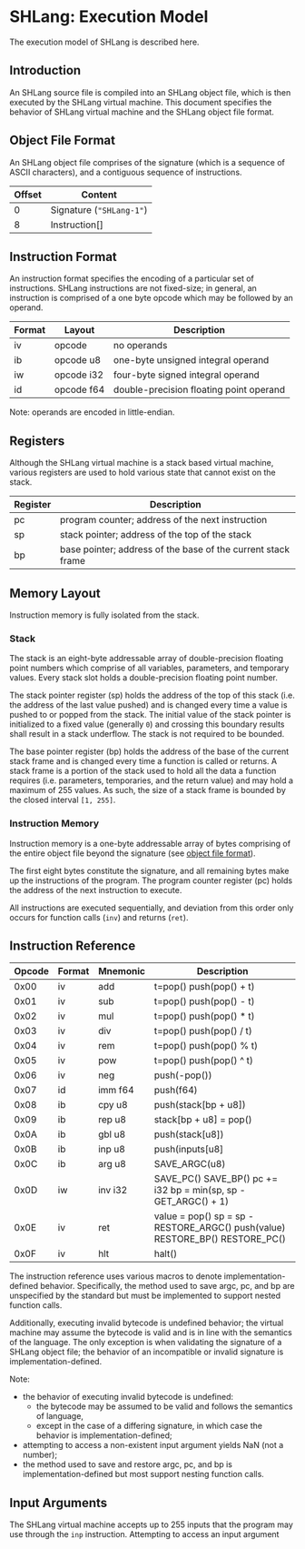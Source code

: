 # SHLang: Execution Model
The execution model of SHLang is described here.

## Introduction
An SHLang source file is compiled into an SHLang object file, which is then executed by the SHLang virtual machine.
This document specifies the behavior of SHLang virtual machine and the SHLang object file format.

## Object File Format
An SHLang object file comprises of the signature (which is a sequence of ASCII characters), and a contiguous sequence of instructions.

Offset | Content
-------|-------------------------
0      | Signature (`"SHLang-1"`)
8      | Instruction[]

## Instruction Format
An instruction format specifies the encoding of a particular set of instructions. SHLang instructions are not fixed-size; in general, an instruction is comprised of a one byte opcode which may be followed by an operand.

Format | Layout     | Description
-------|------------|----------------------------------------
iv     | opcode     | no operands
ib     | opcode u8  | one-byte unsigned integral operand
iw     | opcode i32 | four-byte signed integral operand
id     | opcode f64 | double-precision floating point operand

Note: operands are encoded in little-endian.

## Registers
Although the SHLang virtual machine is a stack based virtual machine, various registers are used to hold various state that cannot exist on the stack.

Register | Description
---------|-------------------------------------------------------------
pc       | program counter; address of the next instruction
sp       | stack pointer; address of the top of the stack
bp       | base pointer; address of the base of the current stack frame

## Memory Layout
Instruction memory is fully isolated from the stack.

### Stack
The stack is an eight-byte addressable array of double-precision floating point numbers which comprise of all variables, parameters, and temporary values. Every stack slot holds a double-precision floating point number.

The stack pointer register (sp) holds the address of the top of this stack (i.e. the address of the last value pushed) and is changed every time a value is pushed to or popped from the stack. The initial value of the stack pointer is initialized to a fixed value (generally `0`) and crossing this boundary results shall result in a stack underflow. The stack is not required to be bounded.

The base pointer register (bp) holds the address of the base of the current stack frame and is changed every time a function is called or returns. A stack frame is a portion of the stack used to hold all the data a function requires (i.e. parameters, temporaries, and the return value) and may hold a maximum of 255 values. As such, the size of a stack frame is bounded by the closed interval `[1, 255]`.

### Instruction Memory
Instruction memory is a one-byte addressable array of bytes comprising of the entire object file beyond the signature (see [object file format](#Object%20File%20Format)).

The first eight bytes constitute the signature, and all remaining bytes make up the instructions of the program. The program counter register (pc) holds the address of the next instruction to execute.

All instructions are executed sequentially, and deviation from this order only occurs for function calls (`inv`) and returns (`ret`).

## Instruction Reference
Opcode | Format | Mnemonic | Description
-------|--------|----------|-----------------------------------------------------------------------------
0x00   | iv     | add      | t=pop() push(pop() + t)
0x01   | iv     | sub      | t=pop() push(pop() - t)
0x02   | iv     | mul      | t=pop() push(pop() * t)
0x03   | iv     | div      | t=pop() push(pop() / t)
0x04   | iv     | rem      | t=pop() push(pop() % t)
0x05   | iv     | pow      | t=pop() push(pop() ^ t)
0x06   | iv     | neg      | push(-pop())
0x07   | id     | imm f64  | push(f64)
0x08   | ib     | cpy u8   | push(stack[bp + u8])
0x09   | ib     | rep u8   | stack[bp + u8] = pop()
0x0A   | ib     | gbl u8   | push(stack[u8])
0x0B   | ib     | inp u8   | push(inputs[u8] || NaN)
0x0C   | ib     | arg u8   | SAVE_ARGC(u8)
0x0D   | iw     | inv i32  | SAVE_PC() SAVE_BP() pc += i32 bp = min(sp, sp - GET_ARGC() + 1)
0x0E   | iv     | ret      | value = pop() sp = sp - RESTORE_ARGC() push(value) RESTORE_BP() RESTORE_PC()
0x0F   | iv     | hlt      | halt()

The instruction reference uses various macros to denote implementation-defined behavior. Specifically, the method used to save argc, pc, and bp are unspecified by the standard but must be implemented to support nested function calls.

Additionally, executing invalid bytecode is undefined behavior; the virtual machine may assume the bytecode is valid and is in line with the semantics of the language. The only exception is when validating the signature of a SHLang object file; the behavior of an incompatible or invalid signature is implementation-defined.

Note:
- the behavior of executing invalid bytecode is undefined:
	- the bytecode may be assumed to be valid and follows the semantics of language,
	- except in the case of a differing signature, in which case the behavior is implementation-defined;
- attempting to access a non-existent input argument yields NaN (not a number);
- the method used to save and restore argc, pc, and bp is implementation-defined but most support nesting function calls.

## Input Arguments
The SHLang virtual machine accepts up to 255 inputs that the program may use through the `inp` instruction. Attempting to access an input argument
